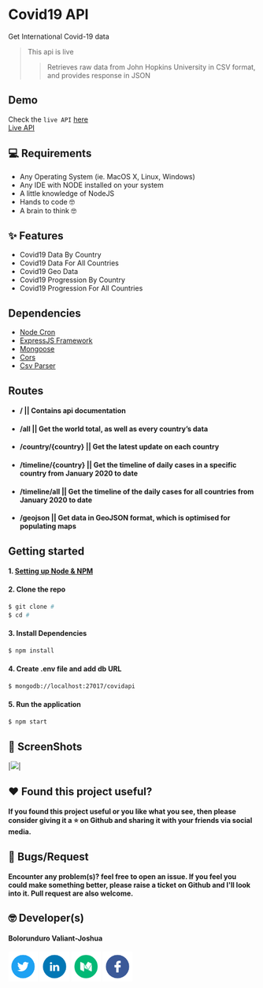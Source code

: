 # Covid19 API

Get International Covid-19 data
<!-- 
[![Programming Language](https://img.shields.io/badge/Language-Python-success?style=flat-square)](https://python.org)
[![Framework](https://img.shields.io/badge/Framework-Django%20Rest-success?style=flat-square)](https://www.djangoproject.com/)
![Uptime Robot status](https://img.shields.io/uptimerobot/status/m784682119-b401cf1172c170a34a076beb?style=flat-square)
![Uptime Robot ratio (7 days)](https://img.shields.io/uptimerobot/ratio/7/m784682119-b401cf1172c170a34a076beb?style=flat-square)
[![GitHub contributors](https://img.shields.io/github/contributors/mastersam07/ncovid-19-api?color=success&style=flat-square)](https://github.com/Mastersam07/ncovid-19-api/graphs/contributors)
![GitHub last commit](https://img.shields.io/github/last-commit/mastersam07/ncovid-19-api?style=flat-square)
[![License](https://img.shields.io/badge/license-MIT-success.svg?style=flat-square)](https://github.com/Mastersam07/ncovid-19-api/blob/master/LICENSE) -->

> This api is live
>> Retrieves raw data from John Hopkins University in CSV format, and provides response in JSON


## Demo
Check the `live API` <a href="#"> here</a>
<br>
<a href="#">Live API</a>
<br>

## 💻 Requirements
* Any Operating System (ie. MacOS X, Linux, Windows)
* Any IDE with NODE installed on your system
* A little knowledge of NodeJS
* Hands to code 🤓
* A brain to think 🤓

## ✨ Features
- Covid19 Data By Country
- Covid19 Data For All Countries
- Covid19 Geo Data
- Covid19 Progression By Country
- Covid19 Progression For All Countries


## Dependencies
* [Node Cron](#)
* [ExpressJS Framework](#)
* [Mongoose](#)
* [Cors](#)
* [Csv Parser](#)

## Routes
- #### / || Contains api documentation
- #### /all || Get the world total, as well as every country’s data
- #### /country/{country} || Get the latest update on each country
- #### /timeline/{country} || Get the timeline of daily cases in a specific country from January 2020 to date
- #### /timeline/all || Get the timeline of the daily cases for all countries from January 2020 to date
- #### /geojson || Get data in GeoJSON format, which is optimised for populating maps

## Getting started

#### 1. [Setting up Node & NPM](#)

#### 2. Clone the repo

```sh
$ git clone #
$ cd #
```

#### 3. Install Dependencies

```sh
$ npm install
```

#### 4. Create .env file and add db URL

```sh
$ mongodb://localhost:27017/covidapi
```

#### 5. Run the application

```sh
$ npm start
```


## 📸 ScreenShots

|<img src="#" width="250">|



## :heart: Found this project useful?
#### If you found this project useful or you like what you see, then please consider giving it a :star: on Github and sharing it with your friends via social media.

## 🐛 Bugs/Request
#### Encounter any problem(s)? feel free to open an issue. If you feel you could make something better, please raise a ticket on Github and I'll look into it. Pull request are also welcome.

<!-- ## Showcase
- #### ![flutter](ss/flutterLogo1.png "flutter logo") [https://github.com/Mastersam07/ncovid](https://github.com/Mastersam07/ncovid), (Flutter) by [@mastersam07](https://github.com/mastersam07)

## ⭐️ License
#### <a href="https://github.com/Mastersam07/ncovid-19-api/blob/master/LICENSE">MIT LICENSE</a>
##### Transitively from NCDC Site, the data may not be used for commercial purposes. -->

## 🤓 Developer(s)
#### **Bolorunduro Valiant-Joshua**
<a href="https://twitter.com/bolorundurovb"><img src="https://github.com/aritraroy/social-icons/blob/master/twitter-icon.png?raw=true" width="60"></a>
<a href="https://linkedin.com/in/bolorundurovb/"><img src="https://github.com/aritraroy/social-icons/blob/master/linkedin-icon.png?raw=true" width="60"></a>
<a href="https://medium.com/@bolorundurovb"><img src="https://github.com/aritraroy/social-icons/blob/master/medium-icon.png?raw=true" width="60"></a>
<a href="https://facebook.com/bolorundurovb"><img src="https://github.com/aritraroy/social-icons/blob/master/facebook-icon.png?raw=true" width="60"></a>

<!-- ## Donate

> #### If you found this project or the data helpful or you learned something from the source code and want to thank me, consider buying me a cup of :coffee:
>
> #### - [Paystack NG](https://paystack.com/pay/mastersam) -->
